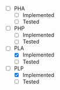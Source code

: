 
- [ ] PHA
	- [ ] Implemented
	- [ ] Tested
- [ ] PHP
	- [ ] Implemented
	- [ ] Tested
- [ ] PLA
	- [x] Implemented
	- [ ] Tested
- [ ] PLP
	- [x] Implemented
	- [ ] Tested